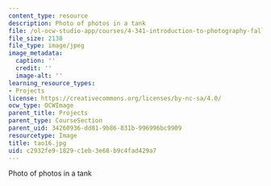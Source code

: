 ```yaml
---
content_type: resource
description: Photo of photos in a tank
file: /ol-ocw-studio-app/courses/4-341-introduction-to-photography-fall-2002/c2932fe91829c1eb3e68b9c4fad429a7_tao16.jpg
file_size: 2138
file_type: image/jpeg
image_metadata:
  caption: ''
  credit: ''
  image-alt: ''
learning_resource_types:
- Projects
license: https://creativecommons.org/licenses/by-nc-sa/4.0/
ocw_type: OCWImage
parent_title: Projects
parent_type: CourseSection
parent_uid: 34260936-dd81-9b86-831b-996996bc9909
resourcetype: Image
title: tao16.jpg
uid: c2932fe9-1829-c1eb-3e68-b9c4fad429a7
---
```

Photo of photos in a tank